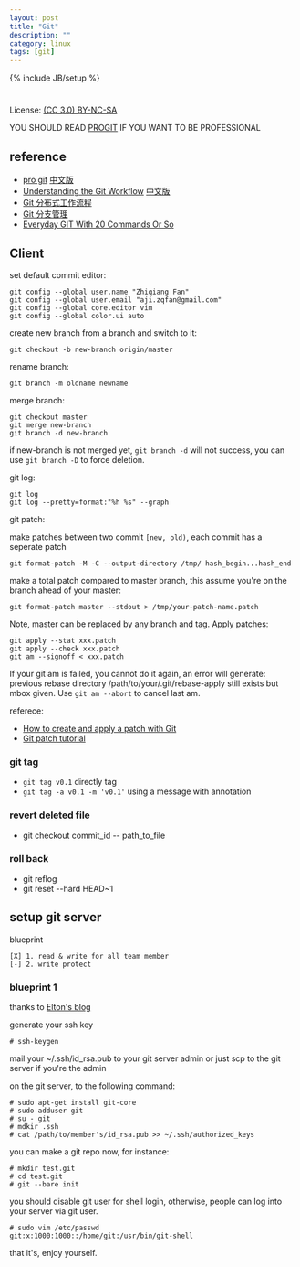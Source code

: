 ```yaml
---
layout: post
title: "Git"
description: ""
category: linux
tags: [git]
---
```

{% include JB/setup %}
#
License: [(CC 3.0) BY-NC-SA](http://creativecommons.org/licenses/by-nc-sa/3.0/)

YOU SHOULD READ [PROGIT](http://git-scm.com/book) IF YOU WANT TO BE PROFESSIONAL

## reference
* [pro git](http://git-scm.com/book/) [中文版](http://git-scm.com/book/zh)
* [Understanding the Git Workflow](https://sandofsky.com/blog/git-workflow.html) [中文版](http://kb.cnblogs.com/page/152176/)
* [Git 分布式工作流程](http://wangyan.org/blog/git-work.html)
* [Git 分支管理](http://wangyan.org/blog/git-branch.html)
* [Everyday GIT With 20 Commands Or So](https://www.kernel.org/pub/software/scm/git/docs/everyday.html)

## Client
set default commit editor:

    git config --global user.name "Zhiqiang Fan"
    git config --global user.email "aji.zqfan@gmail.com"
    git config --global core.editor vim
    git config --global color.ui auto

create new branch from a branch and switch to it:

    git checkout -b new-branch origin/master

rename branch:

    git branch -m oldname newname

merge branch:

    git checkout master
    git merge new-branch
    git branch -d new-branch

if new-branch is not merged yet, `git branch -d` will not success, you can use `git branch -D` to force deletion.

git log:

    git log
    git log --pretty=format:"%h %s" --graph

git patch:

make patches between two commit `[new, old)`, each commit has a seperate patch

    git format-patch -M -C --output-directory /tmp/ hash_begin...hash_end

make a total patch compared to master branch, this assume you're on the branch ahead of your master:

    git format-patch master --stdout > /tmp/your-patch-name.patch

Note, master can be replaced by any branch and tag. Apply patches:

    git apply --stat xxx.patch
    git apply --check xxx.patch
    git am --signoff < xxx.patch

If your git am is failed, you cannot do it again, an error will generate: previous rebase directory /path/to/your/.git/rebase-apply still exists but mbox given. Use `git am --abort` to cancel last am.

referece:
* [How to create and apply a patch with Git](http://ariejan.net/2009/10/26/how-to-create-and-apply-a-patch-with-git/)
* [Git patch tutorial](http://luhman.org/blog/2009/09/22/git-patch-tutorial)

### git tag
* `git tag v0.1` directly tag
* `git tag -a v0.1 -m 'v0.1'` using a message with annotation

### revert deleted file
* git checkout commit_id -- path_to_file

### roll back
* git reflog
* git reset --hard HEAD~1

## setup git server
blueprint

    [X] 1. read & write for all team member
    [-] 2. write protect

### blueprint 1
thanks to [Elton's blog](http://blog.prosight.me/index.php/2009/11/485)

generate your ssh key

    # ssh-keygen

mail your ~/.ssh/id_rsa.pub to your git server admin or just scp to the git server if you're the admin

on the git server, to the following command:

    # sudo apt-get install git-core
    # sudo adduser git
    # su - git
    # mdkir .ssh
    # cat /path/to/member's/id_rsa.pub >> ~/.ssh/authorized_keys

you can make a git repo now, for instance:

    # mkdir test.git
    # cd test.git
    # git --bare init

you should disable git user for shell login, otherwise, people can log into your server via git user.

    # sudo vim /etc/passwd
    git:x:1000:1000::/home/git:/usr/bin/git-shell

that it's, enjoy yourself.



